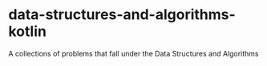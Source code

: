 # data-structures-and-algorithms-kotlin
A collections of problems that fall under the Data Structures and Algorithms
